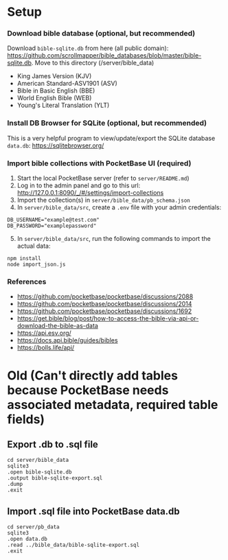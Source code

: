 # Setup

### Download bible database (optional, but recommended)

Download `bible-sqlite.db` from here (all public domain): https://github.com/scrollmapper/bible_databases/blob/master/bible-sqlite.db. Move to this directory (/server/bible_data)

- King James Version (KJV)
- American Standard-ASV1901 (ASV)
- Bible in Basic English (BBE)
- World English Bible (WEB)
- Young's Literal Translation (YLT)

### Install DB Browser for SQLite (optional, but recommended)

This is a very helpful program to view/update/export the SQLite database `data.db`: https://sqlitebrowser.org/

### Import bible collections with PocketBase UI (required)

1. Start the local PocketBase server (refer to `server/README.md`)
2. Log in to the admin panel and go to this url: http://127.0.0.1:8090/_/#/settings/import-collections
3. Import the collection(s) in `server/bible_data/pb_schema.json`
4. In `server/bible_data/src`, create a `.env` file with your admin credentials:

```
DB_USERNAME="example@test.com"
DB_PASSWORD="examplepassword"
```

5. In `server/bible_data/src`, run the following commands to import the actual data:

```
npm install
node import_json.js
```

### References

- https://github.com/pocketbase/pocketbase/discussions/2088
- https://github.com/pocketbase/pocketbase/discussions/2014
- https://github.com/pocketbase/pocketbase/discussions/1692
- https://get.bible/blog/post/how-to-access-the-bible-via-api-or-download-the-bible-as-data
- https://api.esv.org/
- https://docs.api.bible/guides/bibles
- https://bolls.life/api/

# Old (Can't directly add tables because PocketBase needs associated metadata, required table fields)

## Export .db to .sql file

```
cd server/bible_data
sqlite3
.open bible-sqlite.db
.output bible-sqlite-export.sql
.dump
.exit
```

## Import .sql file into PocketBase data.db

```
cd server/pb_data
sqlite3
.open data.db
.read ../bible_data/bible-sqlite-export.sql
.exit
```
